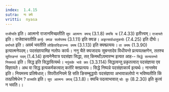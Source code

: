 ```yaml
---
index:  1.4.15
sutra:  नः क्ये
vritti:  nyasa
---
```


`राजीयति` इति। आत्मनो राजानमिच्छतीति `सुप आत्मनः क्यच्` (3.1.8) `क्यचि च` (7.4.33) इतीत्त्वम्। `राजायते` इति। राजेवाचरतीति `कर्त्तृः क्यङ सलोपश्च` (3.1.11) इति क्यङ। `अकृत्सार्वधातुकयोः` (7.4.25) इति दीर्घः। `वर्मायते` इति। अवर्म भवतीति `लोहितादिडाज्भ्यः क्यष` (3.1.13) इति क्यष्प्रत्ययः। `वा क्यषः` (1.3.90) इत्यात्मनेपदम्। पदसंज्ञायामिह नलोपः कार्यः।
ननु चैते क्यजादयः सुबन्तादेव विधीयन्ते प्रत्ययलक्षणेन, ततश्च `सुप्तिङन्तं पदम्` (1.4.14) इत्यनेनैवात्र पदसंज्ञा सिद्धा, तत् किमर्थोऽयमारम्भ इत्यत आह-- `सिद्धे सत्यारम्भो नियमार्थः` इति। सिद्ध इति सिद्धावित्यर्थः। `नपुंसके भावे क्तः` (3.3.114) सिद्धत्वन्तु प्रकृतत्वात् पदसंज्ञाया एव विज्ञायते। अथ वा सिद्ध इत्यकर्मकत्वात् कर्तरि क्तप्रत्ययः। सिद्धे निष्पन्ने पदसंज्ञाकार्य इत्यर्थः। नान्तमेव इति। नियमस्य प्रतिषेधात्। विपरीतनियमे हि सति ङिसम्बुद्धयोः पदसंज्ञाया अभावान्नलोपो न भविष्यतीति किं तत्प्रतिषेधेन ? `वाच्यति` इति। `सुप आत्मनः क्यच्` (3.1.8)। क्यचि पदत्वाभावात् `चोः कुः` (8.2.30) इति कुत्वं न भवति।।

